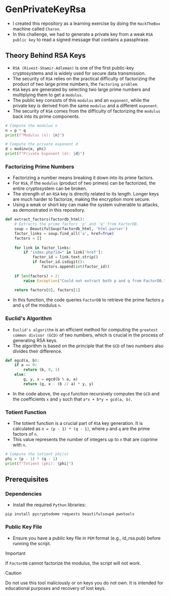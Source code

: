 # GenPrivateKeyRsa
- I created this repository as a learning exercise by doing the `HackTheBox` machine called `Charon`.
- In this challenge, we had to generate a private key from a weak `RSA public key` to read a signed message that contains a passphrase.
## Theory Behind RSA Keys
- `RSA (Rivest-Shamir-Adleman)` is one of the first public-key cryptosystems and is widely used for secure data transmission.
- The security of `RSA` relies on the practical difficulty of factorizing the product of two large prime numbers, the `factoring problem`.
- `RSA` keys are generated by selecting two large prime numbers and multiplying them to get a `modulus`.
- The public key consists of this `modulus` and an `exponent`, while the private key is derived from the same `modulus` and a different `exponent`.
- The security of `RSA` comes from the difficulty of factorizing the `modulus` back into its prime components.
```python
# Compute the modulus n
n = p * q
print(f"Modulus (n): {n}")

# Compute the private exponent d
d = modinv(e, phi)
print(f"Private Exponent (d): {d}")
```
### Factorizing Prime Numbers
- Factorizing a number means breaking it down into its prime factors.
- For `RSA`, if the `modulus` (product of two primes) can be factorized, the entire cryptosystem can be broken.
- The strength of an `RSA` key is directly related to its length. Longer keys are much harder to factorize, making the encryption more secure.
- Using a weak or short key can make the system vulnerable to attacks, as demonstrated in this repository.
```python
def extract_factors(factordb_html):
    # Extracts the prime factors 'p' and 'q' from FactorDB.
    soup = BeautifulSoup(factordb_html, 'html.parser')
    factor_links = soup.find_all('a', href=True)
    factors = []
    
    for link in factor_links:
        if "index.php?id=" in link['href']:
            factor_id = link.text.strip()
            if factor_id.isdigit():
                factors.append(int(factor_id))
    
    if len(factors) < 2:
        raise Exception("Could not extract both p and q from FactorDB.")
    
    return factors[0], factors[1]
```
- In this function, the code queries `FactorDB` to retrieve the prime factors `p` and `q` of the modulus `n`.
### Euclid's Algorithm
- `Euclid's algorithm` is an efficient method for computing the `greatest common divisor (GCD)` of two numbers, which is crucial in the process of generating RSA keys.
- The algorithm is based on the principle that the `GCD` of two numbers also divides their difference.
```python
def egcd(a, b):
    if a == 0:
        return (b, 0, 1)
    else:
        g, y, x = egcd(b % a, a)
        return (g, x - (b // a) * y, y)
```
- In the code above, the `egcd` function recursively computes the `GCD` and the coefficients `x` and `y` such that `a*x + b*y = gcd(a, b)`.
### Totient Function
- The totient function is a crucial part of `RSA` key generation. It is calculated as `n = (p - 1) * (q - 1)`, where `p` and `q` are the prime factors of `n`.
- This value represents the number of integers up to `n` that are coprime with `n`.
```python
# Compute the totient phi(n)
phi = (p - 1) * (q - 1)
print(f"Totient (phi): {phi}")
```
## Prerequisites
### Dependencies
- Install the required `Python` libraries:
```
pip install pycryptodome requests beautifulsoup4 pwntools
```
### Public Key File
- Ensure you have a public key file in `PEM` format (e.g., id_rsa.pub) before running the script.

> [!IMPORTANT]  
> If `FactorDB` cannot factorize the modulus, the script will not work.

> [!CAUTION]
> Do not use this tool maliciously or on keys you do not own. It is intended for educational purposes and recovery of lost keys.
